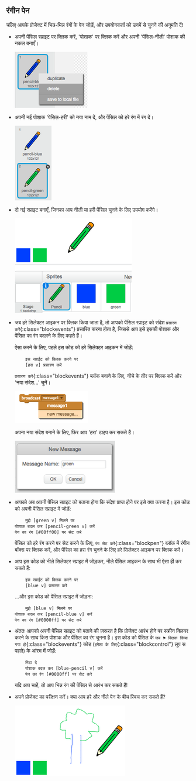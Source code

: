 ## रंगीन पेन

चलिए आपके प्रोजेक्ट में भिन्न-भिन्न रंगों के पेन जोड़ें, और उपयोगकर्ता को उनमें से चुनने की अनुमति दें!



+ अपनी पेंसिल स्प्राइट पर क्लिक करें, 'पोशाक' पर क्लिक करें और अपनी 'पेंसिल-नीली' पोशाक की नकल बनाएँ।

	![screenshot](images/paint-blue-duplicate.png)

+ अपनी नई पोशाक 'पेंसिल-हरी' को नया नाम दें, और पेंसिल को हरे रंग में रंग दें।

	![screenshot](images/paint-pencil-green.png)

+ दो नई स्प्राइट बनाएँ, जिनका आप नीली या हरी पेंसिल चुनने के लिए उपयोग करेंगे।

	![screenshot](images/paint-selectors.png)

+ जब हरे सिलेक्टर आइकन पर क्लिक किया जाता है, तो आपको पेंसिल स्प्राइट को संदेश `प्रसारण करें`{:class="blockevents"} प्रसारित करना होता है, जिससे आप इसे इसकी पोशाक और पेंसिल का रंग बदलने के लिए कहते हैं।

	ऐसा करने के लिए, पहले इस कोड को हरे सिलेक्टर आइकन में जोड़ें:

	```blocks
		इस स्प्राईट को क्लिक करने पर
		[हरा v] प्रसारण करें
	```

	`प्रसारण करें`{:class="blockevents"} ब्लॉक बनाने के लिए, नीचे के तीर पर क्लिक करें और 'नया संदेश...' चुनें।

	![screenshot](images/paint-broadcast.png)

	अपना नया संदेश बनाने के लिए, फिर आप 'हरा' टाइप कर सकते हैं।

	![screenshot](images/paint-green-message.png)

+ आपको अब अपनी पेंसिल स्प्राइट को बताना होगा कि संदेश प्राप्त होने पर इसे क्या करना है। इस कोड को अपनी पेंसिल स्प्राइट में जोड़ें:

	```blocks
		मुझे [green v] मिलने पर
    पोशाक बदल कर [pencil-green v] करें
    पेन का रंग [#00ff00] पर सेट करे
	```

	पेंसिल को हरे रंग करने पर सेट करने के लिए, `रंग सेट करें`{:class="blockpen"} ब्लॉक में रंगीन बॉक्स पर क्लिक करें, और पेंसिल का हरा रंग चुनने के लिए हरे सिलेक्टर आइकन पर क्लिक करें।

+ आप इस कोड को नीले सिलेक्टर स्प्राइट में जोड़कर, नीले पेंसिल आइकन के साथ भी ऐसा ही कर सकते हैं:

	```blocks
		इस स्प्राईट को क्लिक करने पर
		[blue v] प्रसारण करें
	```

	...और इस कोड को पेंसिल स्प्राइट में जोड़ना:

	```blocks
		मुझे [blue v] मिलने पर
    पोशाक बदल कर [pencil-blue v] करें
    पेन का रंग [#0000ff] पर सेट करे
	```

+ अंततः आपको अपनी पेंसिल स्प्राइट को बताने की ज़रूरत है कि प्रोजेक्ट आरंभ होने पर स्क्रीन क्लियर करने के साथ किस पोशाक और पेंसिल का रंग चुनना है। इस कोड को पेंसिल के `जब ⚑ क्लिक किया गया हो`{:class="blockevents"} कोड (`हमेशा के लिए`{:class="blockcontrol"} लूप स पहले) के आंरभ में जोड़ें:

	```blocks
		मिटा दे
		पोशाक बदल कर [blue-pencil v] करें
		पेन का रंग [#0000ff] पर सेट करे
	```

	यदि आप चाहें, तो आप भिन्न रंग की पेंसिल से आरंभ कर सकते हैं!

+ अपने प्रोजेक्ट का परीक्षण करें। क्या आप हरे और नीले पेन के बीच स्विच कर सकते हैं?

	![screenshot](images/paint-pens-test.png)



